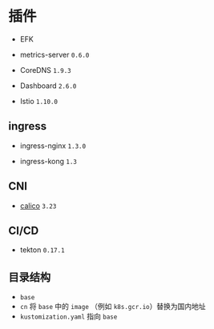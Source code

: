 # 插件

* EFK

* metrics-server `0.6.0`

* CoreDNS `1.9.3`

* Dashboard `2.6.0`

* Istio `1.10.0`

## ingress

* ingress-nginx `1.3.0`

* ingress-kong `1.3`

## CNI

* [calico](https://docs.projectcalico.org/getting-started/kubernetes/self-managed-onprem/) `3.23`

## CI/CD

* tekton `0.17.1`

## 目录结构

* `base`
* `cn` 将 `base` 中的 `image` （例如 `k8s.gcr.io`）替换为国内地址
* `kustomization.yaml` 指向 `base`
